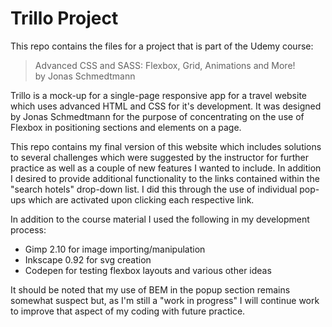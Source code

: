 # Trillo Project

This repo contains the files for a project that is part of the Udemy course:
> Advanced CSS and SASS: Flexbox, Grid, Animations and More!  
by Jonas Schmedtmann  

Trillo is a mock-up for a single-page responsive app for a travel website which uses advanced HTML and CSS for it's development. It was designed by Jonas Schmedtmann for the purpose of concentrating on the use of Flexbox in positioning sections and elements on a page.  

This repo contains my final version of this website which includes solutions to several challenges which were suggested by the instructor for further practice as well as a couple of new features I wanted to include. In addition I desired to provide additional functionality to the links contained within the "search hotels" drop-down list. I did this through the use of individual pop-ups which are activated upon clicking each respective link.  

In addition to the course material I used the following in my development process:

- Gimp 2.10 for image importing/manipulation
- Inkscape 0.92 for svg creation
- Codepen for testing flexbox layouts and various other ideas

It should be noted that my use of BEM in the popup section remains somewhat suspect but, as I'm still a "work in progress" I will continue work to improve that aspect of my coding with future practice.
